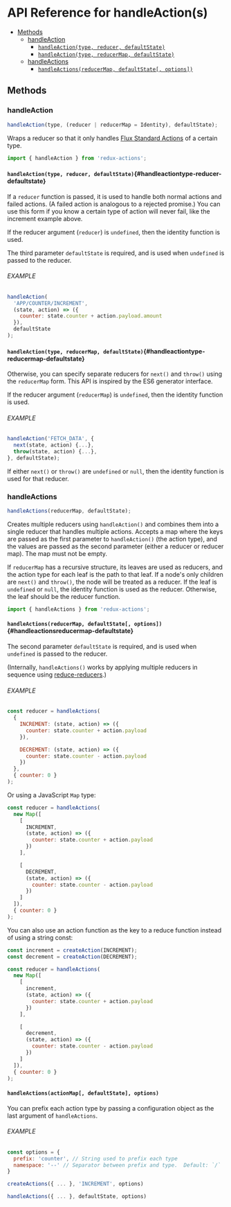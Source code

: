 # API Reference for handleAction(s)

- [Methods](#methods)
  - [handleAction](#handleaction)
    - [`handleAction(type, reducer, defaultState)`](#handleactiontype-reducer-defaultstate)
    - [`handleAction(type, reducerMap, defaultState)`](#handleactiontype-reducermap-defaultstate)
  - [handleActions](#handleactions)
    - [`handleActions(reducerMap, defaultState[, options])`](#handleactionsreducermap-defaultstate)

## Methods

### handleAction

```js
handleAction(type, (reducer | reducerMap = Identity), defaultState);
```

Wraps a reducer so that it only handles [Flux Standard Actions](https://github.com/redux-utilities/flux-standard-action#flux-standard-action) of a certain type.

```js
import { handleAction } from 'redux-actions';
```

#### `handleAction(type, reducer, defaultState)`{#handleactiontype-reducer-defaultstate}

If a `reducer` function is passed, it is used to handle both normal actions and failed actions. (A failed action is analogous to a rejected promise.) You can use this form if you know a certain type of action will never fail, like the increment example above.

If the reducer argument (`reducer`) is `undefined`, then the identity function is used.

The third parameter `defaultState` is required, and is used when `undefined` is passed to the reducer.

###### EXAMPLE

```js
handleAction(
  'APP/COUNTER/INCREMENT',
  (state, action) => ({
    counter: state.counter + action.payload.amount
  }),
  defaultState
);
```

#### `handleAction(type, reducerMap, defaultState)`{#handleactiontype-reducermap-defaultstate}

Otherwise, you can specify separate reducers for `next()` and `throw()` using the `reducerMap` form. This API is inspired by the ES6 generator interface.

If the reducer argument (`reducerMap`) is `undefined`, then the identity function is used.

###### EXAMPLE

```js
handleAction('FETCH_DATA', {
  next(state, action) {...},
  throw(state, action) {...},
}, defaultState);
```

If either `next()` or `throw()` are `undefined` or `null`, then the identity function is used for that reducer.

### handleActions

```js
handleActions(reducerMap, defaultState);
```

Creates multiple reducers using `handleAction()` and combines them into a single reducer that handles multiple actions. Accepts a map where the keys are passed as the first parameter to `handleAction()` (the action type), and the values are passed as the second parameter (either a reducer or reducer map). The map must not be empty.

If `reducerMap` has a recursive structure, its leaves are used as reducers, and the action type for each leaf is the path to that leaf. If a node's only children are `next()` and `throw()`, the node will be treated as a reducer. If the leaf is `undefined` or `null`, the identity function is used as the reducer. Otherwise, the leaf should be the reducer function.

```js
import { handleActions } from 'redux-actions';
```

#### `handleActions(reducerMap, defaultState[, options])` {#handleactionsreducermap-defaultstate}

The second parameter `defaultState` is required, and is used when `undefined` is passed to the reducer.

(Internally, `handleActions()` works by applying multiple reducers in sequence using [reduce-reducers](https://github.com/redux-utilities/reduce-reducers).)

###### EXAMPLE

```js
const reducer = handleActions(
  {
    INCREMENT: (state, action) => ({
      counter: state.counter + action.payload
    }),

    DECREMENT: (state, action) => ({
      counter: state.counter - action.payload
    })
  },
  { counter: 0 }
);
```

Or using a JavaScript `Map` type:

```js
const reducer = handleActions(
  new Map([
    [
      INCREMENT,
      (state, action) => ({
        counter: state.counter + action.payload
      })
    ],

    [
      DECREMENT,
      (state, action) => ({
        counter: state.counter - action.payload
      })
    ]
  ]),
  { counter: 0 }
);
```

You can also use an action function as the key to a reduce function instead of using a string const:

```js
const increment = createAction(INCREMENT);
const decrement = createAction(DECREMENT);

const reducer = handleActions(
  new Map([
    [
      increment,
      (state, action) => ({
        counter: state.counter + action.payload
      })
    ],

    [
      decrement,
      (state, action) => ({
        counter: state.counter - action.payload
      })
    ]
  ]),
  { counter: 0 }
);
```

#### `handleActions(actionMap[, defaultState], options)`

You can prefix each action type by passing a configuration object as the last argument of `handleActions`.

###### EXAMPLE

```js
const options = {
  prefix: 'counter', // String used to prefix each type
  namespace: '--' // Separator between prefix and type.  Default: `/`
}

createActions({ ... }, 'INCREMENT', options)

handleActions({ ... }, defaultState, options)
```
